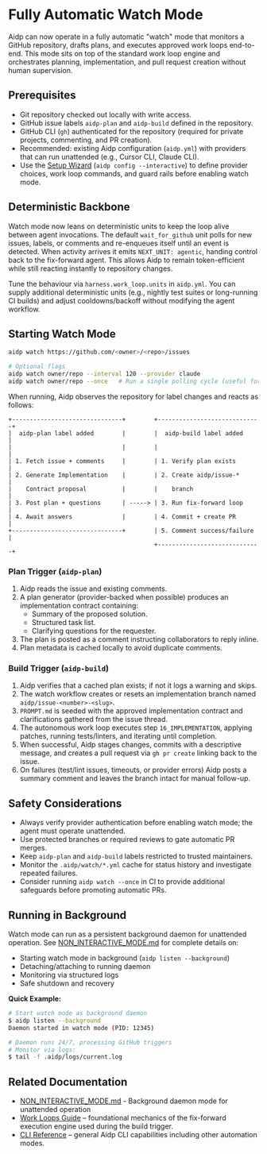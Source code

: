 # Fully Automatic Watch Mode

Aidp can now operate in a fully automatic "watch" mode that monitors a GitHub
repository, drafts plans, and executes approved work loops end-to-end. This
mode sits on top of the standard work loop engine and orchestrates planning,
implementation, and pull request creation without human supervision.

## Prerequisites

- Git repository checked out locally with write access.
- GitHub issue labels `aidp-plan` and `aidp-build` defined in the repository.
- GitHub CLI (`gh`) authenticated for the repository (required for private
  projects, commenting, and PR creation).
- Recommended: existing Aidp configuration (`aidp.yml`) with providers that can
  run unattended (e.g., Cursor CLI, Claude CLI).
- Use the [Setup Wizard](SETUP_WIZARD.md) (`aidp config --interactive`) to
  define provider choices, work loop commands, and guard rails before enabling
  watch mode.

## Deterministic Backbone

Watch mode now leans on deterministic units to keep the loop alive between
agent invocations. The default `wait_for_github` unit polls for new issues,
labels, or comments and re-enqueues itself until an event is detected. When
activity arrives it emits `NEXT_UNIT: agentic`, handing control back to the
fix-forward agent. This allows Aidp to remain token-efficient while still
reacting instantly to repository changes.

Tune the behaviour via `harness.work_loop.units` in `aidp.yml`. You can supply
additional deterministic units (e.g., nightly test suites or long-running CI
builds) and adjust cooldowns/backoff without modifying the agent workflow.

## Starting Watch Mode

```bash
aidp watch https://github.com/<owner>/<repo>/issues

# Optional flags
aidp watch owner/repo --interval 120 --provider claude
aidp watch owner/repo --once   # Run a single polling cycle (useful for CI)
```

When running, Aidp observes the repository for label changes and reacts as
follows:

```text
+-------------------------------+        +-----------------------------+
|  aidp-plan label added        |        |  aidp-build label added     |
|                               |        |                             |
| 1. Fetch issue + comments     |        | 1. Verify plan exists       |
| 2. Generate Implementation    |        | 2. Create aidp/issue-*      |
|    Contract proposal          |        |    branch                   |
| 3. Post plan + questions      | -----> | 3. Run fix-forward loop     |
| 4. Await answers              |        | 4. Commit + create PR       |
+-------------------------------+        | 5. Comment success/failure  |
                                         +-----------------------------+
```

### Plan Trigger (`aidp-plan`)

1. Aidp reads the issue and existing comments.
2. A plan generator (provider-backed when possible) produces an implementation
   contract containing:
   - Summary of the proposed solution.
   - Structured task list.
   - Clarifying questions for the requester.
3. The plan is posted as a comment instructing collaborators to reply inline.
4. Plan metadata is cached locally to avoid duplicate comments.

### Build Trigger (`aidp-build`)

1. Aidp verifies that a cached plan exists; if not it logs a warning and skips.
2. The watch workflow creates or resets an implementation branch named
   `aidp/issue-<number>-<slug>`.
3. `PROMPT.md` is seeded with the approved implementation contract and
   clarifications gathered from the issue thread.
4. The autonomous work loop executes step `16_IMPLEMENTATION`, applying patches,
   running tests/linters, and iterating until completion.
5. When successful, Aidp stages changes, commits with a descriptive message, and
   creates a pull request via `gh pr create` linking back to the issue.
6. On failures (test/lint issues, timeouts, or provider errors) Aidp posts a
   summary comment and leaves the branch intact for manual follow-up.

## Safety Considerations

- Always verify provider authentication before enabling watch mode; the agent
  must operate unattended.
- Use protected branches or required reviews to gate automatic PR merges.
- Keep `aidp-plan` and `aidp-build` labels restricted to trusted maintainers.
- Monitor the `.aidp/watch/*.yml` cache for status history and investigate
  repeated failures.
- Consider running `aidp watch --once` in CI to provide additional safeguards
  before promoting automatic PRs.

## Running in Background

Watch mode can run as a persistent background daemon for unattended operation. See [NON_INTERACTIVE_MODE.md](NON_INTERACTIVE_MODE.md) for complete details on:

- Starting watch mode in background (`aidp listen --background`)
- Detaching/attaching to running daemon
- Monitoring via structured logs
- Safe shutdown and recovery

**Quick Example:**

```bash
# Start watch mode as background daemon
$ aidp listen --background
Daemon started in watch mode (PID: 12345)

# Daemon runs 24/7, processing GitHub triggers
# Monitor via logs:
$ tail -f .aidp/logs/current.log
```

## Related Documentation

- [NON_INTERACTIVE_MODE.md](NON_INTERACTIVE_MODE.md) - Background daemon mode for unattended operation
- [Work Loops Guide](WORK_LOOPS_GUIDE.md) – foundational mechanics of the
  fix-forward execution engine used during the build trigger.
- [CLI Reference](../README.md) – general Aidp CLI capabilities including other
  automation modes.

